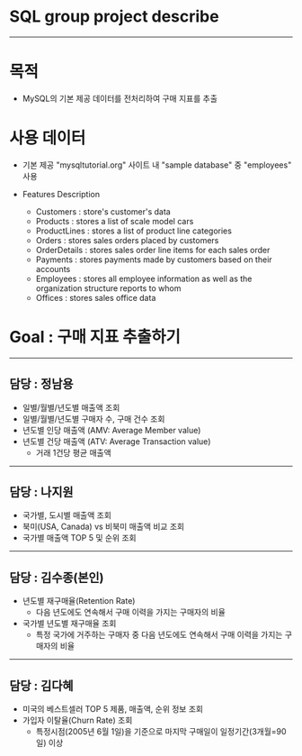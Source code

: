 # SQL group project describe
------
# 목적
- MySQL의 기본 제공 데이터를 전처리하여 구매 지표를 추출 

# 사용 데이터
- 기본 제공 "mysqltutorial.org" 사이트 내 "sample database" 중 "employees" 사용

- Features Description
  * Customers : store's customer's data
  * Products : stores a list of scale model cars
  * ProductLines : stores a list of product line categories
  * Orders : stores sales orders placed by customers
  * OrderDetails : stores sales order line items for each sales order
  * Payments : stores payments made by customers based on their accounts
  * Employees : stores all employee information as well as the organization structure reports to whom
  * Offices : stores sales office data

 
# Goal : 구매 지표 추출하기
---
담당 : 정남용
---
* 일별/월별/년도별 매출액 조회
* 일별/월별/년도별 구매자 수, 구매 건수 조회
* 년도별 인당 매출액 (AMV: Average Member value)
* 년도별 건당 매출액 (ATV: Average Transaction value)
  * 거래 1건당 평균 매출액

---
담당 : 나지원
---
* 국가별, 도시별 매출액 조회
* 북미(USA, Canada) vs 비북미 매출액 비교 조회
* 국가별 매출액 TOP 5 및 순위 조회

---
담당 : 김수종(본인)
---
* 년도별 재구매율(Retention Rate)
  * 다음 년도에도 연속해서 구매 이력을 가지는 구매자의 비율
* 국가별 년도별 재구매율 조회
  * 특정 국가에 거주하는 구매자 중 다음 년도에도 연속해서 구매 이력을 가지는 구매자의 비율

---
담당 : 김다혜
---
* 미국의 베스트셀러 TOP 5 제품, 매출액, 순위 정보 조회
* 가입자 이탈율(Churn Rate) 조회
  * 특정시점(2005년 6월 1일)을 기준으로 마지막 구매일이 일정기간(3개월=90일) 이상



